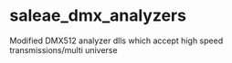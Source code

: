 # saleae_dmx_analyzers
Modified DMX512 analyzer dlls which accept high speed transmissions/multi universe 

